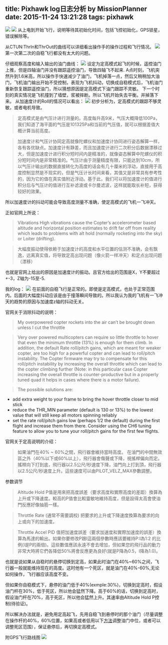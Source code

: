 title: Pixhawk log日志分析 by MissionPlanner
date: 2015-11-24 13:21:28
tags: pixhawk
---
![](http://7xk7fp.com1.z0.glb.clouddn.com/powerOn.png)
![](http://7xk7fp.com1.z0.glb.clouddn.com/start.png)
从上电到开始飞行，说明等待其初始化时间，包括飞控初始化，GPS锁星，错误解除等。

<!--more-->
从CTUN:ThrIn和ThrOut的曲线可以详细看出操作手的操作过程和飞行情况。
![](http://7xk7fp.com1.z0.glb.clouddn.com/ThrInvsThrOut.png)
第一次第二次的自稳飞行都没有太大的问题。

仔细观察高度和输入输出的油门曲线：
![](http://7xk7fp.com1.z0.glb.clouddn.com/heightCompare.png)
设定为定高模式起飞的时候，遥控油门上推，但是四轴油门并没有跟踪遥控油门，导致四轴飞不起来.
A点时刻，飞机突然升到1.6米高，所以操作手快速减少了油门，飞机掉落一点，然后又稍稍加大油门，飞机油门输出开始不受控制，表现为飞机抖动，切换成自稳模式后，飞机油门重新恢复跟踪遥控油门，所以猜想原因是定高模式下油门跟踪不灵敏。
下一个时刻的真实情况是飞机撞到了墙壁，浆被摔断。所以飞机开始失去平衡。并掉落下来。
从加速度计的Roll的情况可以看出：
![](http://7xk7fp.com1.z0.glb.clouddn.com/accCompare.png)
初步分析为，定高模式的跟踪不够灵敏，或者电机导致。

> 定高模式是由气压计进行测量的。高度每升高9米，气压大概降低100Pa，我们知道了海平面的气压是101325Pa和当前的气压值，就可以根据差值大概计算当前高度。

> 加速度计和气压计协同定高就像陀螺仪和加速度计协同进行姿态解算一样，各有各优缺点。加速度计有静差，而且加速度计进行二次积分后数据漂移过大，但是加速度计进行积分短时间内是精准的，就像姿态解算中陀螺仪的积分短时间内是非常精准的。气压计由于测量精度有限，只能达到10cm，所以气压计输出的数据直接转化为高度的话会有几十厘米的浮动，直接用于高度控制显然是不现实的，但是气压计长时间来看，其值又是非常具有参考性的，因为它的值在真实值附近浮动。基于此，我们可以将加速度计的值进行积分后与气压计的值进行互补滤波或卡尔曼滤波，这样就能取长补短，获得较好的效果。

所以加速度计的抖动可能会导致高度测量不准确，使定高模式的飞机一飞冲天。

正如官网上所说：

> Vibrations
High vibrations cause the Copter’s accelerometer based altitude and horizontal position estimates to drift far off from reality which leads to problems with alt hold (normally rocketing into the sky) or Loiter (drifting).

> 大幅度振动使得依赖于加速度计的高度和水平位置的估测不准确，会有飘逸，远离真实值，将导致定高出现问题（像火箭一样冲天）和定点出现问题（漂移）

也就是官网上给出的原因是加速度计的振动。且官方给出的范围是X，Y不要超过+-3，Z轴为-15至-5.

我的log：
![](http://7xk7fp.com1.z0.glb.clouddn.com/vib.png)
在前面的自稳飞行是正常的。即使是定高模式，也处于正常范围内。后面的大幅度抖动应该是由于撞落瞬间导致的。所以我认为我的飞机有一飞冲天的趋势的原因与加速度z轴的抖动无关。

官网关于消除抖动的说明：

> My overpowered copter rockets into the air can’t be brought down unless I cut the throttle

> Very over powered multicopters can require so little throttle to hover that even the minimum throttle (13%) is enough for them climb. In addition, the default Rate roll/pitch gains, which are meant for weaker copter, are too high for a powerful copter and can lead to roll/pitch instability. The Copter firmware may try to compensate for this roll/pitch instability by increasing the overall throttle which can lead to the copter climbing further (Note: in this particular case Copter increasing the overall throttle is counter-productive but in a properly tuned quad it helps in cases where there is a motor failure).

> The possible solutions are:

> 
* add extra weight to your frame to bring the hover throttle closer to mid stick
* reduce the THR_MIN parameter (default is 130 or 13%) to the lowest value that will still keep all motors spinning reliably
* set the rate roll/pitch gains low (perhaps 1/2 the default) during the first flight and increase them from there. Consider using the CH6 tuning feature to allow you to tune your roll/pitch gains for the first few flights.

官网关于定高说明的介绍：

> 如果油門在40% ~ 60%之間，飛行器會維持當時高度。
在油門的中間無效區之外（40%以下或60%以上），飛行器會傷聲或下降，視搖桿偏向而定。搖桿向下打到底，飛行器以2.5公尺/秒速度下降，油門向上打到頂，飛行器以2.5公尺/秒速度上升。這些速度可以由PILOT_VELZ_MAX參數調整。

参数调节

> Altitude Hold P值是用來把高度誤差（要求高度和實際高度的差距）換算為上升或下降速度。較高的P值會比較靈敏地維持高度，但是設得太高會使油門反應好像抽筋一樣。

> Throttle Rate (通常不需要調校) 把要求的上升或下降速度換算為要求的向上或向下的加速度。

> Throttle Accel PID 值把加速度誤差（要求加速度和實際加速度的誤差）換算為馬達的輸出。如果你要修改P跟I這兩個參數時應該要維持P:I為1:2 的比例(I是P的兩倍)。這些數值應該永遠不會去增加，但如果您的飛行品的動力非常大時將它們各降低50%將會反應更為良好(就是P降為0.5，I降為1.0)。


也就是说如果从自稳时的悬停切换到定高，如果此时油门在40%~60%之间，飞行器一般就能维持现在的高度。这时他有一个死区，就是油门在40%-60%,无论如何操作，飞行器应该高度不变。

但如果你自稳模式下，悬停的油门低于40%(exmple:30%)，切换到定高时，假设油门杆在30%，低于死区，所以他会猛然下降。高于60%的话，切换到定高时，假设油门杆在70%，高于死区，所以他会猛然上升。其速率由Altitude Hold P控制(待验证)。

所以解决办法就是，避免用定高起飞，先用自稳飞到悬停时的那个油门（尽量调整在操作杆的40%，60%位置，如果高或者低用以下[方法](http://copter.ardupilot.com/wiki/ac_throttlemid/)调整油门中位，或者可以调整死区范围），保证悬停后，再切换定高模式。

附GPS飞行路线图
![](http://7xk7fp.com1.z0.glb.clouddn.com/Image%206.jpg)